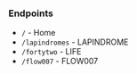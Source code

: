### Endpoints

- `/` - Home
- `/lapindromes` - LAPINDROME
- `/fortytwo` - LIFE
- `/flow007` - FLOW007